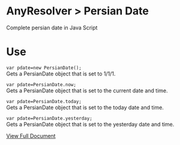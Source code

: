 # AnyResolver > Persian Date
Complete persian date in Java Script
# Use

`var pdate=new PersianDate();`  
Gets a PersianDate object that is set to 1/1/1.  

`var pdate=PersianDate.now;`  
Gets a PersianDate object that is set to the current date and time.  

`var pdate=PersianDate.today;`  
Gets a PersianDate object that is set to the today date and time.  


`var pdate=PersianDate.yesterday;`  
Gets a PersianDate object that is set to the yesterday date and time.  

[View Full Document](https://github.com/meysamrt/AnyResolver/wiki)
